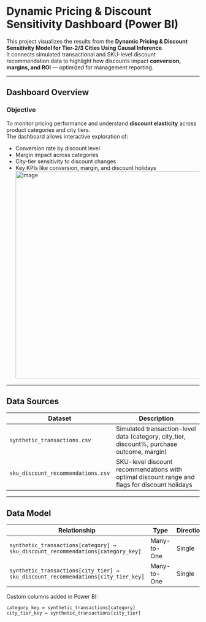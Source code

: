 #  Dynamic Pricing & Discount Sensitivity Dashboard (Power BI)

This project visualizes the results from the **Dynamic Pricing & Discount Sensitivity Model for Tier-2/3 Cities Using Causal Inference**.  
It connects simulated transactional and SKU-level discount recommendation data to highlight how discounts impact **conversion, margins, and ROI** — optimized for management reporting.

---

##  Dashboard Overview

###  Objective
To monitor pricing performance and understand **discount elasticity** across product categories and city tiers.  
The dashboard allows interactive exploration of:
- Conversion rate by discount level  
- Margin impact across categories  
- City-tier sensitivity to discount changes  
- Key KPIs like conversion, margin, and discount holidays
  <img width="962" height="541" alt="image" src="https://github.com/user-attachments/assets/aea56f8f-848f-4871-a04e-65fded71b581" />



---

## Data Sources

| Dataset | Description |
|----------|--------------|
| `synthetic_transactions.csv` | Simulated transaction-level data (category, city_tier, discount%, purchase outcome, margin) |
| `sku_discount_recommendations.csv` | SKU-level discount recommendations with optimal discount range and flags for discount holidays |

---

##  Data Model

| Relationship | Type | Direction |
|---------------|------|-----------|
| `synthetic_transactions[category] → sku_discount_recommendations[category_key]` | Many-to-One | Single |
| `synthetic_transactions[city_tier] → sku_discount_recommendations[city_tier_key]` | Many-to-One | Single |

Custom columns added in Power BI:
```DAX
category_key = synthetic_transactions[category]
city_tier_key = synthetic_transactions[city_tier]
